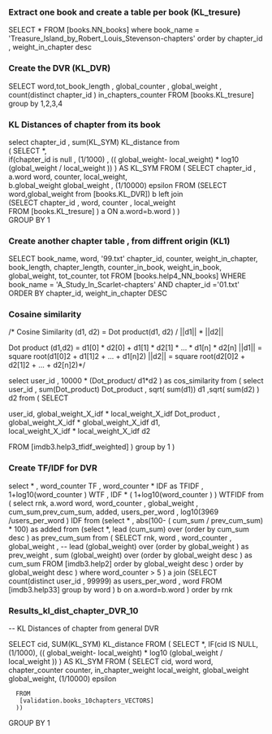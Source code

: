 ### Extract one book and create a  table per book (KL_tresure) ###
SELECT *  FROM [books.NN_books]  where book_name = 'Treasure_Island_by_Robert_Louis_Stevenson-chapters' order by chapter_id , weight_in_chapter desc 	

### Create the DVR (KL_DVR) 
SELECT word,tot_book_length , global_counter , global_weight , count(distinct chapter_id ) in_chapters_counter  FROM [books.KL_tresure]  group by 1,2,3,4


### KL Distances of chapter from its book  ### 
select chapter_id , sum(KL_SYM) KL_distance from   
( SELECT
    *,  
    if(chapter_id is null ,  (1/1000) ,   (( global_weight- local_weight) * log10 (global_weight / local_weight ))   )  AS KL_SYM 
   FROM (
    SELECT
      chapter_id ,
      a.word word,
      counter,
      local_weight,     
      b.global_weight global_weight ,
        (1/10000)  epsilon  FROM 
(SELECT word,global_weight   from 
        [books.KL_DVR]) b
        left join        
        (SELECT chapter_id  , word, counter , local_weight             
      FROM
        [books.KL_tresure]   ) a 
     ON
      a.word=b.word )   )   
   GROUP BY
  1   

### Create another chapter table , from diffrent origin  (KL1) ### 
SELECT
  book_name,
  word,
  '99.txt' chapter_id,
  counter,
  weight_in_chapter,
  book_length,
  chapter_length,
  counter_in_book,
  weight_in_book,
  global_weight,
  tot_counter,
  tot
FROM
  [books.help4_NN_books]
WHERE
  book_name = 'A_Study_In_Scarlet-chapters'
  AND chapter_id ='01.txt'
ORDER BY
  chapter_id,
  weight_in_chapter DESC
  
### Cosaine similarity ### 
  /*
Cosine Similarity (d1, d2) =  Dot product(d1, d2) / ||d1|| * ||d2||

Dot product (d1,d2) = d1[0] * d2[0] + d1[1] * d2[1] * … * d1[n] * d2[n]
||d1|| = square root(d1[0]2 + d1[1]2 + ... + d1[n]2)
||d2|| = square root(d2[0]2 + d2[1]2 + ... + d2[n]2)*/ 

  select user_id , 10000 * (Dot_product/ d1*d2 ) as  cos_similarity from 
( select user_id , sum(Dot_product) Dot_product , sqrt( sum(d1)) d1   ,sqrt( sum(d2) ) d2
from 
( SELECT 

user_id, 
global_weight_X_idf * local_weight_X_idf  Dot_product ,
global_weight_X_idf * global_weight_X_idf   d1,  
local_weight_X_idf  * local_weight_X_idf    d2  

FROM [imdb3.help3_tfidf_weighted]  ) 
group by 1 ) 

### Create TF/IDF for DVR   ### 
select * , word_counter TF ,   word_counter * IDF as TFIDF , 1+log10(word_counter ) WTF  , IDF *  ( 1+log10(word_counter ) ) WTFIDF  from 
( select  rnk, a.word word, word_counter , 
global_weight , cum_sum,prev_cum_sum, added, users_per_word  , log10(3969 /users_per_word ) IDF    from 
(select  * ,  abs(100- (  cum_sum / prev_cum_sum)  * 100)  as added  from 
(select *, lead (cum_sum) over (order by cum_sum desc  ) as prev_cum_sum   from 
( SELECT 
rnk, word , word_counter , 
global_weight , 
-- lead (global_weight) over (order by global_weight  ) as prev_weight , 
sum (global_weight) over (order by global_weight desc ) as cum_sum   FROM [imdb3.help2]
order by global_weight  desc  )  order by global_weight  desc )  where word_counter > 5  ) a
join (SELECT count(distinct  user_id , 99999) as users_per_word , word  FROM [imdb3.help33]  group by word ) b on a.word=b.word  )  order by rnk   

### Results_kl_dist_chapter_DVR_10 ### 
--   KL Distances of chapter from general DVR 
 
SELECT
  cid,
  SUM(KL_SYM) KL_distance
FROM (
  SELECT
    *,
    IF(cid IS NULL, (1/1000), (( global_weight- local_weight) * log10 (global_weight / local_weight )) ) AS KL_SYM
  FROM (
    SELECT
       cid,
       word word,
       chapter_counter counter,
       in_chapter_weight local_weight,
       global_weight global_weight,
      (1/10000) epsilon
   
      FROM
       [validation.books_10chapters_VECTORS]       
      )) 
GROUP BY
  1
